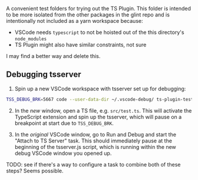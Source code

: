 A convenient test folders for trying out the TS Plugin. This folder is intended to be more isolated from the other packages in the glint repo and is intentionally not included as a yarn workspace because:

- VSCode needs `typescript` to not be hoisted out of the this directory's `node_modules`
- TS Plugin might also have similar constraints, not sure

I may find a better way and delete this.

## Debugging tsserver

1. Spin up a new VSCode workspace with tsserver set up for debugging:

```sh
TSS_DEBUG_BRK=5667 code --user-data-dir ~/.vscode-debug/ ts-plugin-test-package
```

2. In the _new_ window, open a TS file, e.g. `src/test.ts`. This will activate the TypeScript extension and spin up the tsserver, which will pause on a breakpoint at start due to `TSS_DEBUG_BRK`.

3. In the _original_ VSCode window, go to Run and Debug and start the "Attach to TS Server" task. This should immediately pause at the beginning of the tsserver.js script, which is running within the new debug VSCode window you opened up.

TODO: see if there's a way to configure a task to combine both of these steps? Seems possible.
